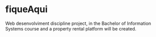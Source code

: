 # fiqueAqui
Web desenvolviment discipline project, in the Bachelor of Information Systems course and a property  rental platform will be created.
